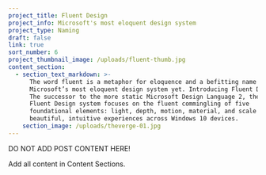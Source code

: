```yaml
---
project_title: Fluent Design
project_info: Microsoft's most eloquent design system
project_type: Naming
draft: false
link: true
sort_number: 6
project_thumbnail_image: /uploads/fluent-thumb.jpg
content_section:
  - section_text_markdown: >-
      The word fluent is a metaphor for eloquence and a befitting name for
      Microsoft’s most eloquent design system yet. Introducing Fluent Design:
      The successor to the more static Microsoft Design Language 2, the new
      Fluent Design system focuses on the fluent commingling of five
      foundational elements: light, depth, motion, material, and scale to create
      beautiful, intuitive experiences across Windows 10 devices.
    section_image: /uploads/theverge-01.jpg
---
```

DO NOT ADD POST CONTENT HERE!

Add all content in Content Sections.